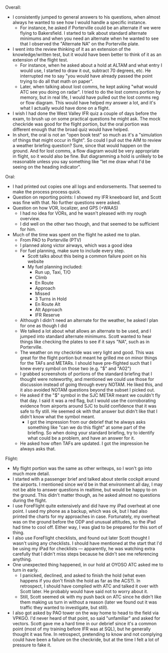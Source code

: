 Overall:
- I consistently jumped to general answers to his questions, when almost always he wanted to see how I would handle a specific instance.
	- For instance, he asked if Porterville could be an alternate if we were flying to Bakersfield. I started to talk about standard alternate minimums and when you need an alternate when he wanted to see that I observed the "Alternate NA" on the Porterville plate.
- I went into the review thinking of it as an extension of the knowledge/written test, but it would have been better to think of it as an extension of the flight test.
	- For instance, when he asked about a hold at ALTAM and what entry I would use, I started to draw it out, subtract 70 degrees, etc. He interrupted me to say "you would have already passed the point trying to do all that math on paper".
	- Later, when talking about lost comms, he kept asking "what would ATC see you doing on radar". I tried to do the lost comms portion by memory, but in real life, I would have pulled out the lost comms reg or flow diagram. This would have helped my answer a lot, and it's what I actually would have done on a flight.
- I wish I had done the West Valley IFR quiz a couple of days before the exam, to brush up on some practical questions he might ask. The mock checkride was good for the flight portion, but the oral portion was different enough that the broad quiz would have helped.
- In short, the oral is not an "open book test" so much as it's a "simulation of things that might occur in flight". So could I pull out the AIM to review a weather briefing question? Sure, since that would happen on the ground. And for lost comms, a flow diagram would be very appropriate in flight, so it would also be fine. But diagramming a hold is unlikely to be reasonable unless you say something like "let me draw what I'd be seeing on the heading indicator".

Oral:
- I had printed out copies one all logs and endorsements. That seemed to make the process process quick.
- Question on reporting points: I showed my IFR kneeboard list, and Scott was fine with that. No further questions were asked.
- Question on how VOR, localizer, and GPS (+WAAS)
	- I had no idea for VORs, and he wasn't pleased with my rough overview.
	- I did well on the other two though, and that seemed to be sufficient for him.
- Much of the time was spent on the flight he asked me to plan.
	- From PAO to Porterville (PTV)
	- I planned along victor airways, which was a good idea
	- For fuel planning, make sure to include every step. 
		- Scott talks about this being a common failure point on his website
		- My fuel planning included:
			- Run up, Taxi, T/O
			- Climb
			- En Route
			- Approach
			- Missed
			- 3 Turns in Hold
			- En Route Alt
			- Alt Approach 
			- IFR Reserve
	- Although I didn't need an alternate for the weather, he asked I plan for one as though I did
	- We talked a lot about what allows an alternate to be used, and I jumped into standard alternate minimums. Scott wanted to hear things like checking the plates to see if it says "NA", such as in Porterville.
	- The weather on my checkride was very light and good. This was great for the flight portion but meant he grilled me on minor things for the TAFs and METARs. I should have pre-flighted such that I knew every symbol on those two (e.g. "$" and "A02")
	- I grabbed screenshots of portions of the standard briefing that I thought were noteworthy, and mentioned we could use those for discussion instead of going through every NOTAM. He liked this, and it also avoided NOTAM questions beyond the subset I picked out.
	- He asked if the "$" symbol in the SJC METAR meant we couldn't fly that day. I said it was a red flag, but I would use the corroborating evidence from airports around SJC to build confidence that it was safe to fly still. He seemed ok with that answer but didn't like that I didn't know what the symbol meant.
		- I got the impression from our debrief that he always asks something like "can we do this flight" at some part of the briefing. So when doing your standard briefing, try to identify what could be a problem, and have an answer for it.
	- He asked how often TAFs are updated. I got the impression he always asks that.


Flight:
- My flight portion was the same as other writeups, so I won't go into much more detail.
- I started with a passenger brief and talked about sterile cockpit around the airports. I mentioned since we'd be in that environment all day, I may not be able to answer questions in realtime, but would be happy to on the ground. This didn't matter though, as he asked almost no questions during the flight.
- I use ForeFlight quite extensively and did have my iPad overheat at one point. I used my phone as a backup, which was ok, but I had also printed the charts for my approaches in case. Fortunately, my overheat was on the ground before the ODP and unusual attitudes, so the iPad had time to cool off. Either way, I was glad to be prepared for this sort of thing.
- I also use ForeFlight checklists, and found out later Scott thought I wasn't using any checklists. I should have mentioned at the start that I'd be using my iPad for checklists — apparently, he was watching extra carefully that I didn't miss steps because he didn't see me referencing anything.
- One unexpected thing happened, in our hold at OYOSO ATC asked me to turn in early.
	- I panicked, declined, and asked to finish the hold (what even happens if you don't finish the hold as far as the ACS?). In retrospect, I should have complied with ATC and talked it over with Scott later. He probably would have said not to worry about it. 
	- Still, Scott seemed ok with my push back on ATC since he didn't like them making us turn in without a reason (later we found out it was traffic they wanted to investigate, but still).
- I also got asked by PAO tower on the way home to head to the field via VPKGO. I'd never heard of that point, so said "unfamiliar" and asked for vectors. Scott gave me a hard time in our debrief since it's a common point (most of my training before IFR was at SQL), but he generally thought it was fine. In retrospect, pretending to know and not complying could have been a failure on the checkride, but at the time I felt a lot of pressure to fake it.